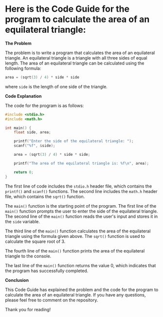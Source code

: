 # Here is the Code Guide for the program to calculate the area of an equilateral triangle:

**The Problem**

The problem is to write a program that calculates the area of an equilateral triangle. An equilateral triangle is a triangle with all three sides of equal length. The area of an equilateral triangle can be calculated using the following formula:

```c
area = (sqrt(3) / 4) * side * side
```

where `side` is the length of one side of the triangle.

**Code Explanation**

The code for the program is as follows:

```c
#include <stdio.h>
#include <math.h>

int main() {
    float side, area;

    printf("Enter the side of the equilateral triangle: ");
    scanf("%f", &side);

    area = (sqrt(3) / 4) * side * side;

    printf("The area of the equilateral triangle is: %f\n", area);

    return 0;
}
```

The first line of code includes the `stdio.h` header file, which contains the `printf()` and `scanf()` functions. The second line includes the `math.h` header file, which contains the `sqrt()` function.

The `main()` function is the starting point of the program. The first line of the `main()` function prompts the user to enter the side of the equilateral triangle. The second line of the `main()` function reads the user's input and stores it in the `side` variable.

The third line of the `main()` function calculates the area of the equilateral triangle using the formula given above. The `sqrt()` function is used to calculate the square root of 3.

The fourth line of the `main()` function prints the area of the equilateral triangle to the console.

The last line of the `main()` function returns the value 0, which indicates that the program has successfully completed.

**Conclusion**

This Code Guide has explained the problem and the code for the program to calculate the area of an equilateral triangle. If you have any questions, please feel free to comment on the repository.

Thank you for reading!